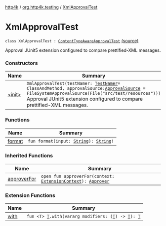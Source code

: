 [http4k](../../index.md) / [org.http4k.testing](../index.md) / [XmlApprovalTest](./index.md)

# XmlApprovalTest

`class XmlApprovalTest : `[`ContentTypeAwareApprovalTest`](../-content-type-aware-approval-test/index.md) [(source)](https://github.com/http4k/http4k/blob/master/http4k-testing-approval/src/main/kotlin/org/http4k/testing/ApprovalTest.kt#L113)

Approval JUnit5 extension configured to compare prettified-XML messages.

### Constructors

| Name | Summary |
|---|---|
| [&lt;init&gt;](-init-.md) | `XmlApprovalTest(testNamer: `[`TestNamer`](../-test-namer/index.md)` = ClassAndMethod, approvalSource: `[`ApprovalSource`](../-approval-source/index.md)` = FileSystemApprovalSource(File("src/test/resources")))`<br>Approval JUnit5 extension configured to compare prettified-XML messages. |

### Functions

| Name | Summary |
|---|---|
| [format](format.md) | `fun format(input: `[`String`](https://kotlinlang.org/api/latest/jvm/stdlib/kotlin/-string/index.html)`): `[`String`](https://kotlinlang.org/api/latest/jvm/stdlib/kotlin/-string/index.html)`!` |

### Inherited Functions

| Name | Summary |
|---|---|
| [approverFor](../-content-type-aware-approval-test/approver-for.md) | `open fun approverFor(context: `[`ExtensionContext`](https://junit.org/junit5/docs/5.5.1/api/org/junit/jupiter/api/extension/ExtensionContext.html)`): `[`Approver`](../-approver/index.md) |

### Extension Functions

| Name | Summary |
|---|---|
| [with](../../org.http4k.core/with.md) | `fun <T> `[`T`](../../org.http4k.core/with.md#T)`.with(vararg modifiers: (`[`T`](../../org.http4k.core/with.md#T)`) -> `[`T`](../../org.http4k.core/with.md#T)`): `[`T`](../../org.http4k.core/with.md#T) |
